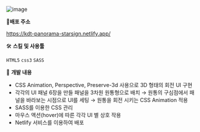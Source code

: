 ![image](https://user-images.githubusercontent.com/78632299/198227063-810a8204-a703-45c2-80b7-a22dddb38f8a.png)

**📍배포 주소**

https://kdt-panorama-starsign.netlify.app/

🛠 **스킬 및 사용툴**

`HTML5` `css3` `SASS` 

📒 **개발 내용**

- CSS Animation, Perspective, Preserve-3d 사용으로 3D 형태의 회전 UI 구현
- 각각의 UI 패널 6장을 만들 패널을 3차원 원통형으로 배치 → 원통의 구심점에서 패널을 바라보는 시점으로 UI를 세팅 → 원통을 회전 시키는 CSS Animation 적용
- SASS를 이용한 CSS 관리
- 마우스 액션(hover)에 따른 각각 UI 별 상호 작용
- Netlify 서비스를 이용하여 배포
